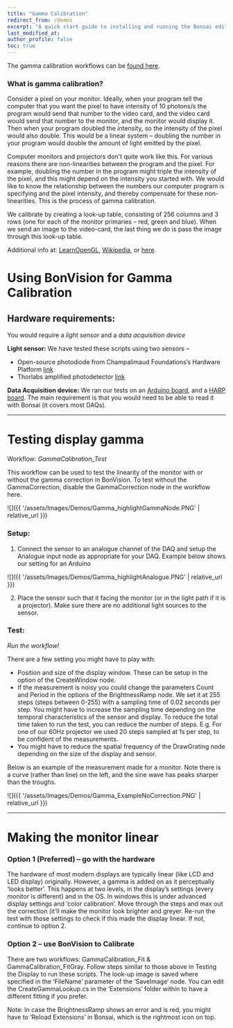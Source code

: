 ```yaml
---
title: "Gamma Calibration"
redirect_from: /demos
excerpt: "A quick start guide to installing and running the Bonsai editor."
last_modified_at: 
author_profile: false
toc: true
---
```


The gamma calibration workflows can be [found here](https://github.com/amansaleem/BonVision/tree/master/BonVision%20Examples).

### What is gamma calibration?

Consider a pixel on your monitor. Ideally, when your program tell the computer that you want the pixel to have intensity of 10 photons/s the program would send that number to the video card, and the video card would send that number to the monitor, and the monitor would display it. Then when your program doubled the intensity, so the intensity of the pixel would also double. This would be a linear system – doubling the number in your program would double the amount of light emitted by the pixel. 
 
Computer monitors and projectors don't quite work like this. For various reasons there are non-linearities between the program and the pixel. For example, doubling the number in the program might triple the intensity of the pixel, and this might depend on the intensity you started with. We would like to know the relationship between the numbers our computer program is specifying and the pixel intensity, and thereby compensate for these non-linearities. This is the process of gamma calibration.
 
We calibrate by creating a look-up table, consisting of 256 columns and 3 rows (one for each of the monitor primaries – red, green and blue). When we send an image to the video-card, the last thing we do is pass the image through this look-up table.

Additional info at: [LearnOpenGL](https://learnopengl.com/Advanced-Lighting/Gamma-Correction), [Wikipedia](https://en.wikipedia.org/wiki/Gamma_correction), or [here](https://www.graphics.cornell.edu/~westin/gamma/gamma.html).

# Using BonVision for Gamma Calibration

## Hardware requirements: 
You would require a _light sensor_ and a _data acquisition device_

**Light sensor:** We have tested these scripts using two sensors – 
* Open-source photodiode from Champalimaud Foundations’s Hardware Platform [link](https://www.cf-hw.org/harp/behavior#h.p_uMPRuA1sNnEB)
* Thorlabs amplified photodetector [link](https://www.thorlabs.com/newgrouppage9.cfm?objectgroup_id=2655)

**Data Acquisition device:** We ran our tests on an [Arduino board](https://www.arduino.cc), and a [HARP board](https://www.cf-hw.org/harp). The main requirement is that you would need to be able to read it with Bonsai (it covers most DAQs).

--- 

# Testing display gamma

Workflow: *GammaCalibration_Test*

This workflow can be used to test the linearity of the monitor with or without the gamma correction in BonVision. 
To test without the GammaCorrection, disable the GammaCorrection node in the workflow here. 

![]({{ '/assets/Images/Demos/Gamma_highlightGammaNode.PNG' | relative_url }})

### Setup: 

1. Connect the sensor to an analogue channel of the DAQ and setup the Analogue input node as appropriate for your DAQ. Example below shows our setting for an Arduino

![]({{ '/assets/Images/Demos/Gamma_highlightAnalogue.PNG' | relative_url }})

2. Place the sensor such that it facing the monitor (or in the light path if it is a projector). Make sure there are no additional light sources to the sensor.

### Test:

_Run the workflow!_

There are a few setting you might have to play with:
* Position and size of the display window. These can be setup in the option of the CreateWindow node.
* If the measurement is noisy you could change the parameters Count and Period in the options of the BrightnessRamp node. We set it at 255 steps (steps between 0-255) with a sampling time of 0.02 seconds per step. You might have to increase the sampling time depending on the temporal characteristics of the sensor and display. To reduce the total time taken to run the test, you can reduce the number of steps. E.g. For one of our 60Hz projector we used 20 steps sampled at 1s per step, to be confident of the measurements.
* You might have to reduce the spatial frequency of the DrawGrating node depending on the size of the display and sensor.

Below is an example of the measurement made for a monitor. Note there is a curve (rather than line) on the left, and the sine wave has peaks sharper than the troughs.

![]({{ '/assets/Images/Demos/Gamma_ExampleNoCorrection.PNG' | relative_url }})

---

# Making the monitor linear

### Option 1 (Preferred) – go with the hardware

The hardware of most modern displays are typically linear (like LCD and LED display) originally. However, a gamma is added on as it perceptually ‘looks better’. 
This happens at two levels, in the display’s settings (every monitor is different) and in the OS. In windows this is under advanced display settings and ‘color calibration’. Move through the steps and max out the correction (it’ll make the monitor look brighter and greyer. Re-run the test with those settings to check if this made the display linear. If not, continue to option 2.

### Option 2 – use BonVision to Calibrate

There are two workflows: GammaCalibration_Fit & GammaCalibration_FitGray. 
Follow steps similar to those above in Testing the Display to run these scripts. The look-up image is saved where specified in the ‘FileName’ parameter of the ‘SaveImage‘ node. 
You can edit the CreateGammaLookup.cs in the ‘Extensions’ folder within to have a different fitting if you prefer. 

Note: In case the BrightnessRamp shows an error and is red, you might have to ‘Reload Extensions’ in Bonsai, which is the rightmost icon on top. 
